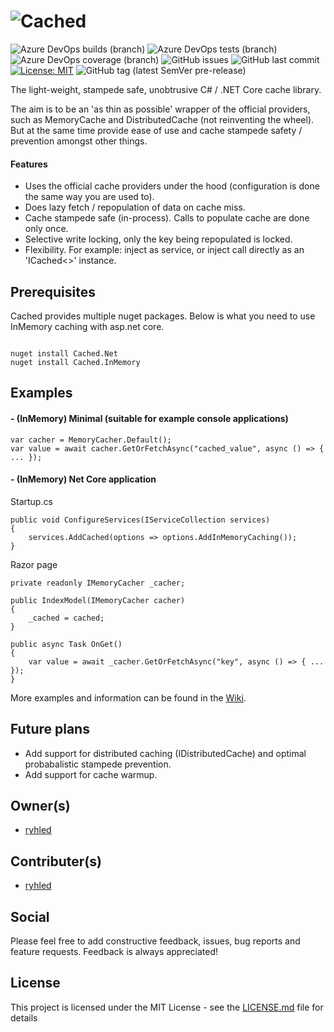 # ![Cached](https://github.com/ryhled/cached/blob/master/logo.png?raw=true)

![Azure DevOps builds (branch)](https://img.shields.io/azure-devops/build/ryhled/79d73c90-2ec7-4406-b466-b14dd3a54f24/3/master)
![Azure DevOps tests (branch)](https://img.shields.io/azure-devops/tests/ryhled/cached/3/master)
![Azure DevOps coverage (branch)](https://img.shields.io/azure-devops/coverage/ryhled/cached/3/master)
![GitHub issues](https://img.shields.io/github/issues/ryhled/cached)
![GitHub last commit](https://img.shields.io/github/last-commit/ryhled/cached)
[![License: MIT](https://img.shields.io/badge/License-MIT-yellow.svg)](https://github.com/ryhled/cached/blob/master/LICENSE.md?label=license)
![GitHub tag (latest SemVer pre-release)](https://img.shields.io/github/v/tag/ryhled/cached?include_prereleases&label=latest%20release)

The light-weight, stampede safe, unobtrusive C# / .NET Core cache library. 

The aim is to be an 'as thin as possible' wrapper of the official providers, such as MemoryCache and DistributedCache (not reinventing the wheel). But at the same time provide ease of use and cache stampede safety / prevention amongst other things.

#### Features

- Uses the official cache providers under the hood (configuration is done the same way you are used to).
- Does lazy fetch / repopulation of data on cache miss.
- Cache stampede safe (in-process). Calls to populate cache are done only once.
- Selective write locking, only the key being repopulated is locked.
- Flexibility. For example: inject as service, or inject call directly as an 'ICached<>' instance.

## Prerequisites

Cached provides multiple nuget packages. Below is what you need to use InMemory caching with asp.net core.

```

nuget install Cached.Net
nuget install Cached.InMemory

```
## Examples

#### - (InMemory) Minimal (suitable for example console applications)

```
var cacher = MemoryCacher.Default();
var value = await cacher.GetOrFetchAsync("cached_value", async () => { ... });
```

#### - (InMemory) Net Core application

Startup.cs

```
public void ConfigureServices(IServiceCollection services)
{
    services.AddCached(options => options.AddInMemoryCaching());
}
```

Razor page

```
private readonly IMemoryCacher _cacher;

public IndexModel(IMemoryCacher cacher)
{
    _cached = cached;
}

public async Task OnGet()
{
    var value = await _cacher.GetOrFetchAsync("key", async () => { ... });
}
```

More examples and information can be found in the [Wiki](https://github.com/ryhled/cached/wiki).

## Future plans

* Add support for distributed caching (IDistributedCache) and optimal probabalistic stampede prevention.
* Add support for cache warmup.

## Owner(s)

- [ryhled](https://github.com/ryhled)

## Contributer(s)

- [ryhled](https://github.com/ryhled)

## Social

Please feel free to add constructive feedback, issues, bug reports and feature requests. Feedback is always appreciated!

## License

This project is licensed under the MIT License - see the [LICENSE.md](LICENSE.md) file for details
